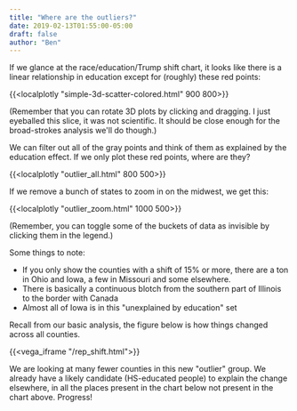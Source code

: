 ```yaml
---
title: "Where are the outliers?"
date: 2019-02-13T01:55:00-05:00
draft: false
author: "Ben"
---
```


If we glance at the race/education/Trump shift chart, it looks like there is a linear relationship in education except for (roughly) these red points:

{{<localplotly "simple-3d-scatter-colored.html" 900 800>}}

(Remember that you can rotate 3D plots by clicking and dragging.  I just eyeballed this slice, it was not scientific.  It should be close enough for the broad-strokes analysis we'll do though.)

We can filter out all of the gray points and think of them as explained by the education effect.  If we only plot these red points, where are they?

{{<localplotly "outlier_all.html" 800 500>}}

If we remove a bunch of states to zoom in on the midwest, we get this:

{{<localplotly "outlier_zoom.html" 1000 500>}}

(Remember, you can toggle some of the buckets of data as invisible by clicking them in the legend.)

Some things to note:

* If you only show the counties with a shift of 15% or more, there are a ton in Ohio and Iowa, a few in Missouri and some elsewhere.
* There is basically a continuous blotch from the southern part of Illinois to the border with Canada
* Almost all of Iowa is in this "unexplained by education" set

Recall from our basic analysis, the figure below is how things changed across all counties.

{{<vega_iframe "/rep_shift.html">}}

We are looking at many fewer counties in this new "outlier" group.  We already have a likely candidate (HS-educated people) to explain the change elsewhere, in all the places present in the chart below not present in the chart above.  Progress!
